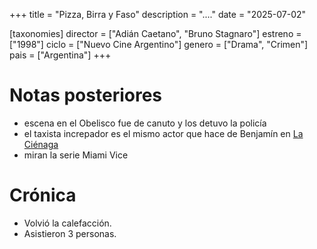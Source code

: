 +++
title = "Pizza, Birra y Faso"
description = "...."
date = "2025-07-02"

[taxonomies]
director = ["Adián Caetano", "Bruno Stagnaro"]
estreno = ["1998"]
ciclo = ["Nuevo Cine Argentino"]
genero = ["Drama", "Crimen"]
pais = ["Argentina"]
+++

# Notas posteriores

* escena en el Obelisco fue de canuto y los detuvo la policía
* el taxista increpador es el mismo actor que hace de Benjamín
  en [La Ciénaga](@/pelis/la_cienaga/index.md)
* miran la serie Miami Vice

# Crónica

* Volvió la calefacción.
* Asistieron 3 personas.
